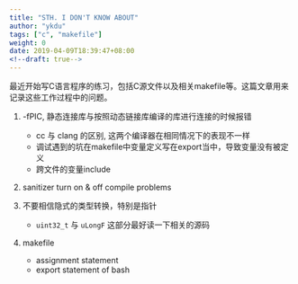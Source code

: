 ```yaml
---
title: "STH. I DON'T KNOW ABOUT"
author: "ykdu"
tags: ["c", "makefile"]
weight: 0
date: 2019-04-09T18:39:47+08:00
<!--draft: true-->
---
```


最近开始写C语言程序的练习，包括C源文件以及相关makefile等。这篇文章用来记录这些工作过程中的问题。

<!--more-->

1. -fPIC, 静态连接库与按照动态链接库编译的库进行连接的时候报错
    * cc 与 clang 的区别, 这两个编译器在相同情况下的表现不一样
    * 调试遇到的坑在makefile中变量定义写在export当中，导致变量没有被定义
    * 跨文件的变量include

2. sanitizer turn on & off compile problems

3. 不要相信隐式的类型转换，特别是指针
    * `uint32_t` 与 `uLongF` 这部分最好读一下相关的源码

4. makefile
    * assignment statement
    * export statement of bash
